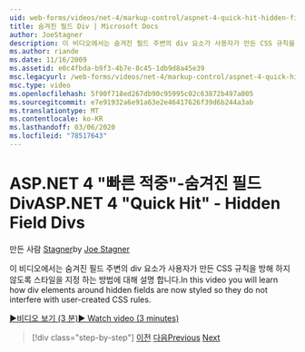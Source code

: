 ```yaml
---
uid: web-forms/videos/net-4/markup-control/aspnet-4-quick-hit-hidden-field-divs
title: 숨겨진 필드 Div | Microsoft Docs
author: JoeStagner
description: 이 비디오에서는 숨겨진 필드 주변의 div 요소가 사용자가 만든 CSS 규칙을 방해 하지 않도록 스타일을 지정 하는 방법에 대해 설명 합니다.
ms.author: riande
ms.date: 11/16/2009
ms.assetid: e0c4fbda-b9f3-4b7e-8c45-1db9d8a45e39
msc.legacyurl: /web-forms/videos/net-4/markup-control/aspnet-4-quick-hit-hidden-field-divs
msc.type: video
ms.openlocfilehash: 5f90f718ed267db90c95995c02c63872b497a005
ms.sourcegitcommit: e7e91932a6e91a63e2e46417626f39d6b244a3ab
ms.translationtype: MT
ms.contentlocale: ko-KR
ms.lasthandoff: 03/06/2020
ms.locfileid: "78517643"
---
```

# <a name="aspnet-4-quick-hit---hidden-field-divs"></a><span data-ttu-id="2afb1-103">ASP.NET 4 "빠른 적중"-숨겨진 필드 Div</span><span class="sxs-lookup"><span data-stu-id="2afb1-103">ASP.NET 4 "Quick Hit" - Hidden Field Divs</span></span>

<span data-ttu-id="2afb1-104">만든 사람 [Stagner](https://github.com/JoeStagner)</span><span class="sxs-lookup"><span data-stu-id="2afb1-104">by [Joe Stagner](https://github.com/JoeStagner)</span></span>

<span data-ttu-id="2afb1-105">이 비디오에서는 숨겨진 필드 주변의 div 요소가 사용자가 만든 CSS 규칙을 방해 하지 않도록 스타일을 지정 하는 방법에 대해 설명 합니다.</span><span class="sxs-lookup"><span data-stu-id="2afb1-105">In this video you will learn how div elements around hidden fields are now styled so they do not interfere with user-created CSS rules.</span></span>

[<span data-ttu-id="2afb1-106">&#9654;비디오 보기 (3 분)</span><span class="sxs-lookup"><span data-stu-id="2afb1-106">&#9654; Watch video (3 minutes)</span></span>](https://channel9.msdn.com/Blogs/ASP-NET-Site-Videos/aspnet-4-quick-hit-hidden-field-divs)

> [!div class="step-by-step"]
> <span data-ttu-id="2afb1-107">[이전](aspnet-4-quick-hit-tableless-menu-control.md)
> [다음](aspnet-4-quick-hit-disabled-control-styling.md)</span><span class="sxs-lookup"><span data-stu-id="2afb1-107">[Previous](aspnet-4-quick-hit-tableless-menu-control.md)
[Next](aspnet-4-quick-hit-disabled-control-styling.md)</span></span>
